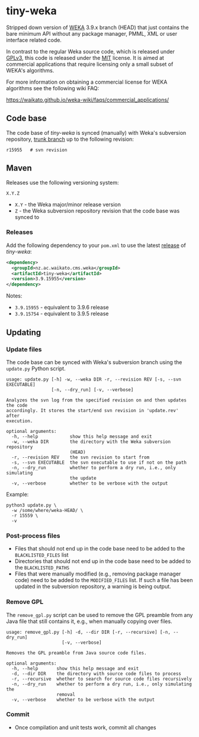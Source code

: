 # tiny-weka
Stripped down version of [WEKA](https://www.cs.waikato.ac.nz/ml/weka/) 3.9.x branch (HEAD) 
that just contains the bare minimum API without any package manager, PMML, XML or user 
interface related code.

In contrast to the regular Weka source code, which is released under [GPLv3](https://www.gnu.org/licenses/gpl-3.0.txt), 
this code is released under the [MIT](LICENSE) license. It is aimed at commercial
applications that require licensing only a small subset of WEKA's algorithms.

For more information on obtaining a commercial license for WEKA algorithms see
the following wiki FAQ:

https://waikato.github.io/weka-wiki/faqs/commercial_applications/

## Code base

The code base of *tiny-weka* is synced (manually) with Weka's subversion repository, 
[trunk branch](https://svn.cms.waikato.ac.nz/svn/weka/trunk/) up to the following 
revision:

```
r15955   # svn revision
```

## Maven

Releases use the following versioning system:
```
X.Y.Z
```
* `X.Y` - the Weka major/minor release version
* `Z` - the Weka subversion repository revision that the code base was synced to

### Releases

Add the following dependency to your `pom.xml` to use the latest [release](https://search.maven.org/search?q=a:tiny-weka) of *tiny-weka*:

```xml
<dependency>
  <groupId>nz.ac.waikato.cms.weka</groupId>
  <artifactId>tiny-weka</artifactId>
  <version>3.9.15955</version>
</dependency>
```

Notes:
* `3.9.15955` - equivalent to 3.9.6 release
* `3.9.15754` - equivalent to 3.9.5 release

## Updating

### Update files
The code base can be synced with Weka's subversion branch using the `update.py`
Python script.

```
usage: update.py [-h] -w, --weka DIR -r, --revision REV [-s, --svn EXECUTABLE]
                 [-n, --dry_run] [-v, --verbose]

Analyzes the svn log from the specified revision on and then updates the code
accordingly. It stores the start/end svn revision in 'update.rev' after
execution.

optional arguments:
  -h, --help            show this help message and exit
  -w, --weka DIR        the directory with the Weka subversion repository
                        (HEAD)
  -r, --revision REV    the svn revision to start from
  -s, --svn EXECUTABLE  the svn executable to use if not on the path
  -n, --dry_run         whether to perform a dry run, i.e., only simulating
                        the update
  -v, --verbose         whether to be verbose with the output
```

Example:

```commandline
python3 update.py \
  -w /some/where/weka-HEAD/ \
  -r 15559 \ 
  -v
```

### Post-process files

* Files that should not end up in the code base need to be added to the 
  `BLACKLISTED_FILES` list
* Directories that should not end up in the code base need to be added to the
  `BLACKLISTED_PATHS`
* Files that were manually modified (e.g., removing package manager code) need 
  to be added to the `MODIFIED_FILES` list. If such a file has been updated
  in the subversion repository, a warning is being output.


### Remove GPL

The `remove_gpl.py` script can be used to remove the GPL preamble from any
Java file that still contains it, e.g., when manually copying over files. 

```
usage: remove_gpl.py [-h] -d, --dir DIR [-r, --recursive] [-n, --dry_run]
                     [-v, --verbose]

Removes the GPL preamble from Java source code files.

optional arguments:
  -h, --help       show this help message and exit
  -d, --dir DIR    the directory with source code files to process
  -r, --recursive  whether to search for source code files recursively
  -n, --dry_run    whether to perform a dry run, i.e., only simulating the
                   removal
  -v, --verbose    whether to be verbose with the output
```


### Commit

* Once compilation and unit tests work, commit all changes
